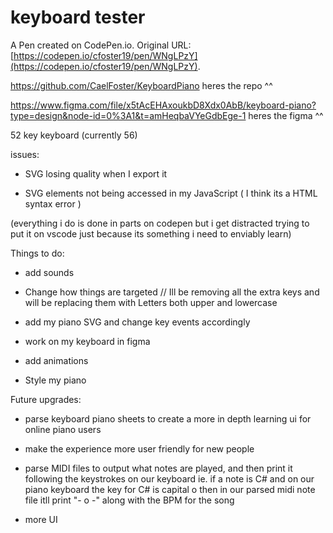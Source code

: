 # keyboard tester

A Pen created on CodePen.io. Original URL: [https://codepen.io/cfoster19/pen/WNgLPzY](https://codepen.io/cfoster19/pen/WNgLPzY).

https://github.com/CaelFoster/KeyboardPiano 
heres the repo ^^

https://www.figma.com/file/x5tAcEHAxoukbD8Xdx0AbB/keyboard-piano?type=design&node-id=0%3A1&t=amHeqbaVYeGdbEge-1
heres the figma ^^

52 key keyboard (currently 56)

issues:

- SVG losing quality when I export it

- SVG elements not being accessed in my JavaScript ( I think its a HTML syntax error )

(everything i do is done in parts on codepen but i get distracted trying to put it on vscode just because its something i need to enviably learn)

Things to do:

- add sounds

- Change how things are targeted // Ill be removing all the extra keys and will be replacing them with Letters both upper and lowercase

- add my piano SVG and change key events accordingly 

- work on my keyboard in figma

- add animations

- Style my piano

Future upgrades:

- parse keyboard piano sheets to create a more in depth learning ui for online piano users

- make the experience more user friendly for new people

- parse MIDI files to output what notes are played, and then print it following the keystrokes on our keyboard ie. if a note is C# and on our piano keyboard the key for C# is capital o then in our parsed midi note file itll print "- o -" along with the BPM for the song 

- more UI 
